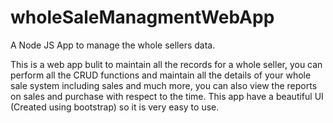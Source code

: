 # wholeSaleManagmentWebApp
A Node JS App to manage the whole sellers data.

This is a web app bulit to maintain all the records for a whole seller, you can perform all the CRUD functions and maintain all the details of your whole sale system including
sales and much more, you can also view the reports on sales and purchase with respect to the time.
This app have a beautiful UI (Created using bootstrap) so it is very easy to use.
